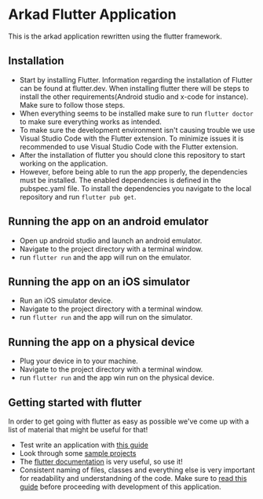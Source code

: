 # Arkad Flutter Application

This is the arkad application rewritten using the flutter framework.

## Installation
* Start by installing Flutter. Information regarding the installation of Flutter can be found at flutter.dev. When installing flutter there will be steps to install the other requirements(Android studio and x-code for instance). Make sure to follow those steps.
* When everything seems to be installed make sure to run `flutter doctor` to make sure everything works as intended.
* To make sure the development environment isn't causing trouble we use Visual Studio Code with the Flutter extension. To minimize issues it is recommended to use Visual Studio Code with the Flutter extension. 
* After the installation of flutter you should clone this repository to start working on the application.
* However, before being able to run the app properly, the dependencies must be installed. The enabled dependencies is defined in the pubspec.yaml file. To install the dependencies you navigate to the local repository and run `flutter pub get`. 

## Running the app on an android emulator
* Open up android studio and launch an android emulator.
* Navigate to the project directory with a terminal window.
* run `flutter run` and the app will run on the emulator.

## Running the app on an iOS simulator
* Run an iOS simulator device.
* Navigate to the project directory with a terminal window.
* run `flutter run` and the app will run on the simulator.

## Running the app on a physical device
* Plug your device in to your machine.
* Navigate to the project directory with a terminal window.
* run `flutter run` and the app win run on the physical device. 

## Getting started with flutter
In order to get going with flutter as easy as possible we've come up with a list of material that might be useful for that!
* Test write an application with [this guide](https://flutter.dev/docs/get-started/codelab)
* Look through some [sample projects](https://flutter.github.io/samples/#)
* The [flutter documentation](https://flutter.dev/docs) is very useful, so use it!
* Consistent naming of files, classes and everything else is very important for readability and understandning of the code. Make sure to [read this guide](https://dart.dev/guides/language/effective-dart/style) before proceeding with development of this application.
